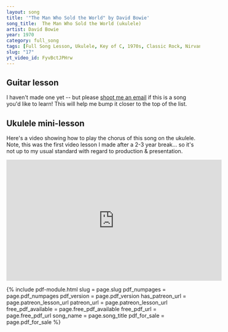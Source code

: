 ```yaml
---
layout: song
title: '"The Man Who Sold the World" by David Bowie'
song_title:  The Man Who Sold the World (ukulele)
artist: David Bowie
year: 1970
category: full_song
tags: [Full Song Lesson, Ukulele, Key of C, 1970s, Classic Rock, Nirvana]
slug: "17"
yt_video_id: FyvBctJPHrw
---
```


<!-- patreon_lesson_available: true
patreon_lesson_url: https://www.patreon.com/posts/29562940 -->


## Guitar lesson

I haven't made one yet -- but please <a href="mailto:play.songnotes@gmail.com">shoot me an email</a> if this is a song you'd like to learn! This will help me bump it closer to the top of the list.

## Ukulele mini-lesson

Here's a video showing how to play the chorus of this song on the ukulele. Note, this was the first video lesson I made after a 2-3 year break... so it's not up to my usual standard with regard to production & presentation.

<iframe width="560" height="315" src="https://www.youtube.com/embed/FyvBctJPHrw?showinfo=0" frameborder="0" allowfullscreen></iframe><br />

<!-- Coming soon! -->

{% include pdf-module.html slug = page.slug pdf_numpages = page.pdf_numpages pdf_version = page.pdf_version has_patreon_url = page.patreon_lesson_url patreon_url = page.patreon_lesson_url free_pdf_available = page.free_pdf_available free_pdf_url = page.free_pdf_url song_name = page.song_title pdf_for_sale = page.pdf_for_sale %}
